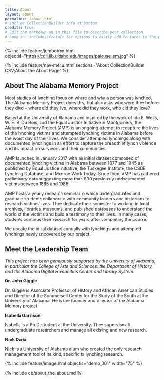 ```yaml
---
title: About
layout: about
permalink: /about.html
# include CollectionBuilder info at bottom
credits: true
# Edit the markdown on in this file to describe your collection
# Look in _includes/feature for options to easily add features to the page
---
```


{% include feature/jumbotron.html objectid="https://cdil.lib.uidaho.edu/images/palouse_sm.jpg" %} 

{% include feature/nav-menu.html sections="About CollectionBuilder CSV;About the About Page" %}

## About The Alabama Memory Project

Most studies of lynching focus on where and why a person was lynched. The Alabama Memory Project does this, but also asks who were they before they died – where did they live, where did they work, who did they love? 

 

Based at the University of Alabama and inspired by the work of Ida B. Wells, W. E. B. Du Bois, and the Equal Justice Initiative in Montgomery, the Alabama Memory Project (AMP) is an ongoing attempt to recapture the lives of the lynching victims and attempted lynching victims in Alabama before the worst day of their lives. We consider attempted lynchings along with documented lynchings in an effort to capture the breadth of lynch violence and its impact on survivors and their communities. 

AMP launched in January 2017 with an initial dataset composed of documented lynching victims in Alabama between 1877 and 1945 as published by Equal Justice Initiative, the Tuskegee Institute, the CSDE Lynching Database, and Monroe Work Today. Since then, AMP has gathered preliminary data suggesting more than 800 previously undocumented victims between 1865 and 1986. 

AMP hosts a yearly research seminar in which undergraduates and graduate students collaborate with community leaders and historians to research victims’ lives. They dedicate their semester to working in local archives, libraries, museums, and published databases to understand the world of the victims and build a testimony to their lives. In many cases, students continue their research for years after completing the course. 

We update the initial dataset annually with lynchings and attempted lynchings newly uncovered by our project. 

## Meet the Leadership Team

*This project has been generously supported by the University of Alabama, in particular the College of Arts and Sciences, the Department of History, and the Alabama Digital Humanities Center and Library System.*

**Dr. John Giggie**

Dr. Giggie is Associate Professor of History and African American Studies and Director of the Summersell Center for the Study of the South at the University of Alabama. He is the founder and director of the Alabama Memory project.

**Isabella Garrison**  

Isabella is a Ph.D. student at the University. They supervise all undergraduate researchers and manage all existing and new research. 

**Nick Daria**

Nick is a University of Alabama alum who created the only research management tool of its kind, specific to lynching research. 

{% include feature/image.html objectid="demo_001" width="75" %} 

<!-- IMPORTANT!!! DELETE this comment and the include below when you are finished editing this page for your collection. The include below introduces about page features. They will show up on your collection's about page until you delete it.  -->
{% include cb/about_the_about.md %} 
